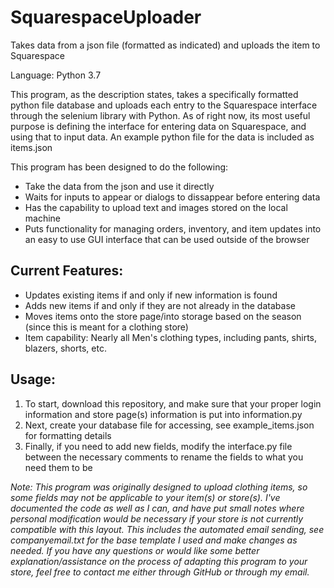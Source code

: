 
SquarespaceUploader
===================

Takes data from a json file (formatted as indicated) and uploads the item to Squarespace

Language: Python 3.7

This program, as the description states, takes a specifically formatted python file database and uploads each entry to the Squarespace interface through the selenium library with Python. As of right now, its most useful purpose is defining the interface for entering data on Squarespace, and using that to input data. An example python file for the data is included as items.json

This program has been designed to do the following:
- Take the data from the json and use it directly
- Waits for inputs to appear or dialogs to dissappear before entering data
- Has the capability to upload text and images stored on the local machine
- Puts functionality for managing orders, inventory, and item updates into an easy to use GUI interface that can be used outside of the browser

## Current Features:
- Updates existing items if and only if new information is found
- Adds new items if and only if they are not already in the database
- Moves items onto the store page/into storage based on the season (since this is meant for a clothing store)
- Item capability: Nearly all Men's clothing types, including pants, shirts, blazers, shorts, etc.

## Usage:
1. To start, download this repository, and make sure that your proper login information and store page(s) information is put into information.py
2. Next, create your database file for accessing, see example_items.json for formatting details
3. Finally, if you need to add new fields, modify the interface.py file between the necessary comments to rename the fields to what you need them to be


*Note: This program was originally designed to upload clothing items, so some fields may not be applicable to your item(s) or store(s).*
*I've documented the code as well as I can, and have put small notes where personal modification would be necessary if your store is not currently compatible with this layout.*
*This includes the automated email sending, see companyemail.txt for the base template I used and make changes as needed.*
*If you have any questions or would like some better explanation/assistance on the process of adapting this program to your store, feel free to contact me either through GitHub or through my email.*
